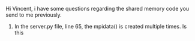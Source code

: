 Hi Vincent, i have some questions regarding the shared memory code you send to me previously.

1. In the server.py file, line 65, the mpidata() is created multiple times. Is this 